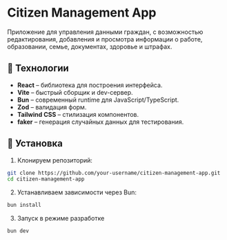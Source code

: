 # Citizen Management App

Приложение для управления данными граждан, с возможностью редактирования, добавления и просмотра информации о работе, образовании, семье, документах, здоровье и штрафах.

## 🔹 Технологии

- **React** – библиотека для построения интерфейса.
- **Vite** – быстрый сборщик и dev-сервер.
- **Bun** – современный runtime для JavaScript/TypeScript.
- **Zod** – валидация форм.
- **Tailwind CSS** – стилизация компонентов.
- **faker** – генерация случайных данных для тестирования.

## 🚀 Установка

1. Клонируем репозиторий:

```bash
git clone https://github.com/your-username/citizen-management-app.git
cd citizen-management-app
```

2. Устанавливаем зависимости через Bun:

```bash
bun install
```

3. Запуск в режиме разработке

```bash
bun dev
```